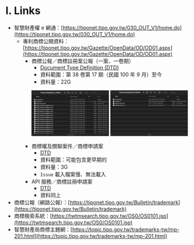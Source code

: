 # I. Links
- 智慧財產權 e 網通：[https://tiponet.tipo.gov.tw/030_OUT_V1/home.do](https://tiponet.tipo.gov.tw/030_OUT_V1/home.do)
  - 專利商標公開資料：[https://tiponet.tipo.gov.tw/Gazette/OpenData/OD/OD01.aspx](https://tiponet.tipo.gov.tw/Gazette/OpenData/OD/OD01.aspx)
    - 商標公報／商標註冊案公報（一案、一卷期）
      - [Document Type Definition (DTD)](https://tiponet.tipo.gov.tw/Gazette/OpenData/DownLoadFiles/DTD_Trademark.pdf)
      - 資料範圍：第 38 卷第 17 期（民國 100 年 9 月）至今
      - 資料量：22G
      <p align="left">
        <img src="商標公報一案.png" width="49%" />
        <img src="商標公報一卷期.png" width="49%" />
      </p>
    - 商標權及關聯案件／商標申請案
      - [DTD](https://tiponet.tipo.gov.tw/Gazette/OpenData/DownLoadFiles/%E5%95%86%E6%A8%99%E6%AC%8A%E5%8F%8A%E9%97%9C%E8%81%AF%E6%A1%88DTD%E8%AA%AA%E6%98%8E%E6%96%87%E4%BB%B6.pdf)
      - 資料範圍：可能包含更早期的
      - 資料量：3G
      - `Issue` 載入檔案慢、無法載入
    - API 服務／商標註冊申請案
      - [DTD](https://tiponet.tipo.gov.tw/Gazette/OpenData/DownLoadFiles/%e5%95%86%e6%a8%99API%e8%aa%aa%e6%98%8e%e6%96%87%e4%bb%b6.pdf)
      - 資料同上
- 商標公報（網路公報）：[https://tiponet.tipo.gov.tw/Bulletin/trademark](https://tiponet.tipo.gov.tw/Bulletin/trademark)
- 商標檢索系統：[https://twtmsearch.tipo.gov.tw/OS0/OS0101.jsp](https://twtmsearch.tipo.gov.tw/OS0/OS0101.jsp)
- 智慧財產局商標主題網：[https://topic.tipo.gov.tw/trademarks-tw/mp-201.html](https://topic.tipo.gov.tw/trademarks-tw/mp-201.html)
